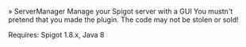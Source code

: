 » ServerManager
 Manage your Spigot server with a GUI
 You mustn't pretend that you made the plugin.
 The code may not be stolen or sold!
 
Requires: Spigot 1.8.x,  Java 8

